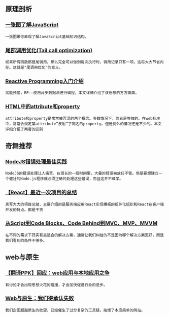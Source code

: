
## 原理剖析

### [一张图了解JavaScript](https://github.com/coodict/javascript-in-one-pic)

    一张图带你直观了解JavaScript基础知识结构。

### [尾部调用优化(Tail call optimization)](http://www.ruanyifeng.com/blog/2015/04/tail-call.html)

    如果所有函数都是尾调用，那么完全可以做到每次执行时，调用记录只有一项，这将大大节省内存。这就是"尾调用优化"的意义。

### [Reactive Programming入门介绍](https://github.com/benjycui/introrx-chinese-edition?utm_source=tuicool)

    高能预警，RP——使用异步数据流进行编程，本文详细介绍了该思想的方方面面。

### [HTML中的attribute和property](http://weibo.com/p/1001603859879528949427)

    attribute和property是常常被弄混的两个概念。多数情况下，两者是等效的。在web标准中，常常会规定某attribute“反射”了同名的property。但是例外的情况还是不少的。本文详细介绍了两者的区别

## 奇舞推荐

### [NodeJS错误处理最佳实践](http://code.oneapm.com/nodejs/2015/04/13/nodejs-errorhandling/)

    NodeJS的错误处理让人痛苦，在很长的一段时间里，大量的错误被放任不管。但是要想建立一个健壮的Node.js程序就必须正确的处理这些错误，而且这并不难学。

### [【React】最近一次项目的总结](http://www.w3ctech.com/topic/142)

    克军大大的项目总结，主要介绍的是服务端应用React实现模板的组件化组织和React在客户端开发的特点。都是干货

### [从Script到Code Blocks、Code Behind到MVC、MVP、MVVM](http://www.cnblogs.com/indream/p/3602348.html)

    在不同的需求下其实有最适合的解决方案，通常让我们纠结的不是因为哪个解决方案更好，而是我们看到的条件不够多。

## web与原生

### [【翻译PPK】回应：web应用与本地应用之争](http://www.w3ctech.com/topic/1413)

    有讨论才会出现思想火花的碰撞，才会加快促进行业的进步。

### [Web与原生：我们得承认失败](http://www.w3ctech.com/topic/1417)

    我们企图超越原生的欲望，已经催生了过分复杂的工具链，拖慢了本应简单的网站。
